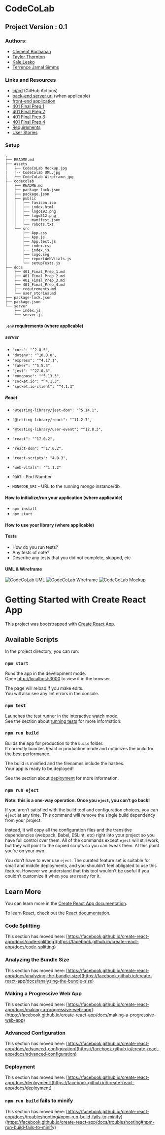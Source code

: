 # CodeCoLab

## Project Version : 0.1

### Authors:

- [Clement Buchanan](clementbuchanan)
- [Taylor Thornton](https://github.com/thornrae)
- [Kale Lesko](https://github.com/saynka)
- [Terrence Jamal Simms](https://github.com/tjsomega)

### Links and Resources 

- [ci/cd](http://xyz.com) (GitHub Actions)
- [back-end server url](http://xyz.com) (when applicable)
- [front-end application](https://dazzling-keller-a456c3.netlify.app/)
- [401 Final Prep 1](docs/401_Final_Prep_1.md)
- [401 Final Prep 2](docs/401_Final_Prep_2.md)
- [401 Final Prep 3](docs/401_Final_Prep_3.md)
- [401 Final Prep 4](docs/401_Final_Prep_4.md)
- [Requirements](docs/requirements.md)
- [User Stories](docs/user_stories.md)

### Setup

```
.
├── README.md
├── assets
│   ├── CodeCoLab Mockup.jpg
|   |-- CodeColab UML.jpg
│   └── CodeCoLab Wireframe.jpg
├── codecolab
│   ├── README.md
│   ├── package-lock.json
│   ├── package.json
│   ├── public
│   │   ├── favicon.ico
│   │   ├── index.html
│   │   ├── logo192.png
│   │   ├── logo512.png
│   │   ├── manifest.json
│   │   └── robots.txt
│   └── src
│       ├── App.css
│       ├── App.js
│       ├── App.test.js
│       ├── index.css
│       ├── index.js
│       ├── logo.svg
│       ├── reportWebVitals.js
│       └── setupTests.js
├── docs
│   ├── 401_Final_Prep_1.md
│   ├── 401_Final_Prep_2.md
│   ├── 401_Final_Prep_3.md
│   ├── 401_Final_Prep_4.md
│   ├── requirements.md
│   └── user_stories.md
├── package-lock.json
├── package.json
└── server
    ├── index.js
    └── server.js
```

#### `.env` requirements (where applicable)

##### server

- `"cors": "^2.8.5",`
- `"dotenv": "^10.0.0",`
- `"express": "^4.17.1",`
- `"faker": "^5.5.3",`
- `"jest": "^27.0.6",`
- `"mongoose": "^5.13.3",`
- `"socket.io": "^4.1.3",`
- `"socket.io-client": "^4.1.3"`

##### React

- `"@testing-library/jest-dom": "^5.14.1",`
- `"@testing-library/react": "^11.2.7",`
- `"@testing-library/user-event": "^12.8.3",`
- `"react": "^17.0.2",`
- `"react-dom": "^17.0.2",`
- `"react-scripts": "4.0.3",`
- `"web-vitals": "^1.1.2"`

- `PORT` - Port Number
- `MONGODB_URI` - URL to the running mongo instance/db

#### How to initialize/run your application (where applicable)

- `npm install`
- `npm start`

#### How to use your library (where applicable)

#### Tests

- How do you run tests?
- Any tests of note?
- Describe any tests that you did not complete, skipped, etc

#### UML & Wireframe

![CodeCoLab UML](assets/CodeCoLab%20UML.jpg)
![CodeCoLab Wireframe](assets/CodeCoLab%20Wireframe.jpg)
![CodeCoLab Mockup](assets/CodeCoLab%20Mockup.jpg)

# Getting Started with Create React App

This project was bootstrapped with [Create React App](https://github.com/facebook/create-react-app).

## Available Scripts

In the project directory, you can run:

### `npm start`

Runs the app in the development mode.\
Open [http://localhost:3000](http://localhost:3000) to view it in the browser.

The page will reload if you make edits.\
You will also see any lint errors in the console.

### `npm test`

Launches the test runner in the interactive watch mode.\
See the section about [running tests](https://facebook.github.io/create-react-app/docs/running-tests) for more information.

### `npm run build`

Builds the app for production to the `build` folder.\
It correctly bundles React in production mode and optimizes the build for the best performance.

The build is minified and the filenames include the hashes.\
Your app is ready to be deployed!

See the section about [deployment](https://facebook.github.io/create-react-app/docs/deployment) for more information.

### `npm run eject`

**Note: this is a one-way operation. Once you `eject`, you can’t go back!**

If you aren’t satisfied with the build tool and configuration choices, you can `eject` at any time. This command will remove the single build dependency from your project.

Instead, it will copy all the configuration files and the transitive dependencies (webpack, Babel, ESLint, etc) right into your project so you have full control over them. All of the commands except `eject` will still work, but they will point to the copied scripts so you can tweak them. At this point you’re on your own.

You don’t have to ever use `eject`. The curated feature set is suitable for small and middle deployments, and you shouldn’t feel obligated to use this feature. However we understand that this tool wouldn’t be useful if you couldn’t customize it when you are ready for it.

## Learn More

You can learn more in the [Create React App documentation](https://facebook.github.io/create-react-app/docs/getting-started).

To learn React, check out the [React documentation](https://reactjs.org/).

### Code Splitting

This section has moved here: [https://facebook.github.io/create-react-app/docs/code-splitting](https://facebook.github.io/create-react-app/docs/code-splitting)

### Analyzing the Bundle Size

This section has moved here: [https://facebook.github.io/create-react-app/docs/analyzing-the-bundle-size](https://facebook.github.io/create-react-app/docs/analyzing-the-bundle-size)

### Making a Progressive Web App

This section has moved here: [https://facebook.github.io/create-react-app/docs/making-a-progressive-web-app](https://facebook.github.io/create-react-app/docs/making-a-progressive-web-app)

### Advanced Configuration

This section has moved here: [https://facebook.github.io/create-react-app/docs/advanced-configuration](https://facebook.github.io/create-react-app/docs/advanced-configuration)

### Deployment

This section has moved here: [https://facebook.github.io/create-react-app/docs/deployment](https://facebook.github.io/create-react-app/docs/deployment)

### `npm run build` fails to minify

This section has moved here: [https://facebook.github.io/create-react-app/docs/troubleshooting#npm-run-build-fails-to-minify](https://facebook.github.io/create-react-app/docs/troubleshooting#npm-run-build-fails-to-minify)
